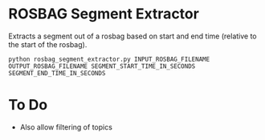 # ROSBAG Segment Extractor

Extracts a segment out of a rosbag based on start and end time (relative to the start of the rosbag).

```
python rosbag_segment_extractor.py INPUT_ROSBAG_FILENAME OUTPUT_ROSBAG_FILENAME SEGMENT_START_TIME_IN_SECONDS SEGMENT_END_TIME_IN_SECONDS
```

# To Do

- Also allow filtering of topics
